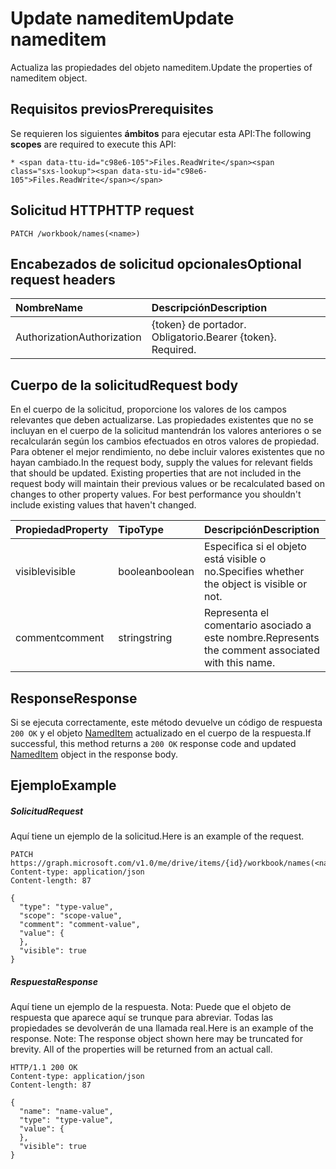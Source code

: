 # <a name="update-nameditem"></a><span data-ttu-id="c98e6-101">Update nameditem</span><span class="sxs-lookup"><span data-stu-id="c98e6-101">Update nameditem</span></span>

<span data-ttu-id="c98e6-102">Actualiza las propiedades del objeto nameditem.</span><span class="sxs-lookup"><span data-stu-id="c98e6-102">Update the properties of nameditem object.</span></span>
## <a name="prerequisites"></a><span data-ttu-id="c98e6-103">Requisitos previos</span><span class="sxs-lookup"><span data-stu-id="c98e6-103">Prerequisites</span></span>
<span data-ttu-id="c98e6-104">Se requieren los siguientes **ámbitos** para ejecutar esta API:</span><span class="sxs-lookup"><span data-stu-id="c98e6-104">The following **scopes** are required to execute this API:</span></span> 

    * <span data-ttu-id="c98e6-105">Files.ReadWrite</span><span class="sxs-lookup"><span data-stu-id="c98e6-105">Files.ReadWrite</span></span>

## <a name="http-request"></a><span data-ttu-id="c98e6-106">Solicitud HTTP</span><span class="sxs-lookup"><span data-stu-id="c98e6-106">HTTP request</span></span>
<!-- { "blockType": "ignored" } -->
```http
PATCH /workbook/names(<name>)
```
## <a name="optional-request-headers"></a><span data-ttu-id="c98e6-107">Encabezados de solicitud opcionales</span><span class="sxs-lookup"><span data-stu-id="c98e6-107">Optional request headers</span></span>
| <span data-ttu-id="c98e6-108">Nombre</span><span class="sxs-lookup"><span data-stu-id="c98e6-108">Name</span></span>       | <span data-ttu-id="c98e6-109">Descripción</span><span class="sxs-lookup"><span data-stu-id="c98e6-109">Description</span></span>|
|:-----------|:-----------|
| <span data-ttu-id="c98e6-110">Authorization</span><span class="sxs-lookup"><span data-stu-id="c98e6-110">Authorization</span></span>  | <span data-ttu-id="c98e6-p101">{token} de portador. Obligatorio.</span><span class="sxs-lookup"><span data-stu-id="c98e6-p101">Bearer {token}. Required.</span></span> |


## <a name="request-body"></a><span data-ttu-id="c98e6-113">Cuerpo de la solicitud</span><span class="sxs-lookup"><span data-stu-id="c98e6-113">Request body</span></span>
<span data-ttu-id="c98e6-p102">En el cuerpo de la solicitud, proporcione los valores de los campos relevantes que deben actualizarse. Las propiedades existentes que no se incluyan en el cuerpo de la solicitud mantendrán los valores anteriores o se recalcularán según los cambios efectuados en otros valores de propiedad. Para obtener el mejor rendimiento, no debe incluir valores existentes que no hayan cambiado.</span><span class="sxs-lookup"><span data-stu-id="c98e6-p102">In the request body, supply the values for relevant fields that should be updated. Existing properties that are not included in the request body will maintain their previous values or be recalculated based on changes to other property values. For best performance you shouldn't include existing values that haven't changed.</span></span>

| <span data-ttu-id="c98e6-117">Propiedad</span><span class="sxs-lookup"><span data-stu-id="c98e6-117">Property</span></span>     | <span data-ttu-id="c98e6-118">Tipo</span><span class="sxs-lookup"><span data-stu-id="c98e6-118">Type</span></span>   |<span data-ttu-id="c98e6-119">Descripción</span><span class="sxs-lookup"><span data-stu-id="c98e6-119">Description</span></span>|
|:---------------|:--------|:----------|
|<span data-ttu-id="c98e6-120">visible</span><span class="sxs-lookup"><span data-stu-id="c98e6-120">visible</span></span>|<span data-ttu-id="c98e6-121">boolean</span><span class="sxs-lookup"><span data-stu-id="c98e6-121">boolean</span></span>|<span data-ttu-id="c98e6-122">Especifica si el objeto está visible o no.</span><span class="sxs-lookup"><span data-stu-id="c98e6-122">Specifies whether the object is visible or not.</span></span>|
|<span data-ttu-id="c98e6-123">comment</span><span class="sxs-lookup"><span data-stu-id="c98e6-123">comment</span></span>|   <span data-ttu-id="c98e6-124">string</span><span class="sxs-lookup"><span data-stu-id="c98e6-124">string</span></span>  |<span data-ttu-id="c98e6-125">Representa el comentario asociado a este nombre.</span><span class="sxs-lookup"><span data-stu-id="c98e6-125">Represents the comment associated with this name.</span></span>|

## <a name="response"></a><span data-ttu-id="c98e6-126">Response</span><span class="sxs-lookup"><span data-stu-id="c98e6-126">Response</span></span>

<span data-ttu-id="c98e6-127">Si se ejecuta correctamente, este método devuelve un código de respuesta `200 OK` y el objeto [NamedItem](../resources/nameditem.md) actualizado en el cuerpo de la respuesta.</span><span class="sxs-lookup"><span data-stu-id="c98e6-127">If successful, this method returns a `200 OK` response code and updated [NamedItem](../resources/nameditem.md) object in the response body.</span></span>
## <a name="example"></a><span data-ttu-id="c98e6-128">Ejemplo</span><span class="sxs-lookup"><span data-stu-id="c98e6-128">Example</span></span>
##### <a name="request"></a><span data-ttu-id="c98e6-129">Solicitud</span><span class="sxs-lookup"><span data-stu-id="c98e6-129">Request</span></span>
<span data-ttu-id="c98e6-130">Aquí tiene un ejemplo de la solicitud.</span><span class="sxs-lookup"><span data-stu-id="c98e6-130">Here is an example of the request.</span></span>
<!-- {
  "blockType": "request",
  "name": "update_nameditem"
}-->
```http
PATCH https://graph.microsoft.com/v1.0/me/drive/items/{id}/workbook/names(<name>)
Content-type: application/json
Content-length: 87

{
  "type": "type-value",
  "scope": "scope-value",
  "comment": "comment-value",
  "value": {
  },
  "visible": true
}
```
##### <a name="response"></a><span data-ttu-id="c98e6-131">Respuesta</span><span class="sxs-lookup"><span data-stu-id="c98e6-131">Response</span></span>
<span data-ttu-id="c98e6-p103">Aquí tiene un ejemplo de la respuesta. Nota: Puede que el objeto de respuesta que aparece aquí se trunque para abreviar. Todas las propiedades se devolverán de una llamada real.</span><span class="sxs-lookup"><span data-stu-id="c98e6-p103">Here is an example of the response. Note: The response object shown here may be truncated for brevity. All of the properties will be returned from an actual call.</span></span>
<!-- {
  "blockType": "response",
  "truncated": true,
  "@odata.type": "microsoft.graph.namedItem"
} -->
```http
HTTP/1.1 200 OK
Content-type: application/json
Content-length: 87

{
  "name": "name-value",
  "type": "type-value",
  "value": {
  },
  "visible": true
}
```

<!-- uuid: 8fcb5dbc-d5aa-4681-8e31-b001d5168d79
2015-10-25 14:57:30 UTC -->
<!-- {
  "type": "#page.annotation",
  "description": "Update nameditem",
  "keywords": "",
  "section": "documentation",
  "tocPath": ""
}-->
